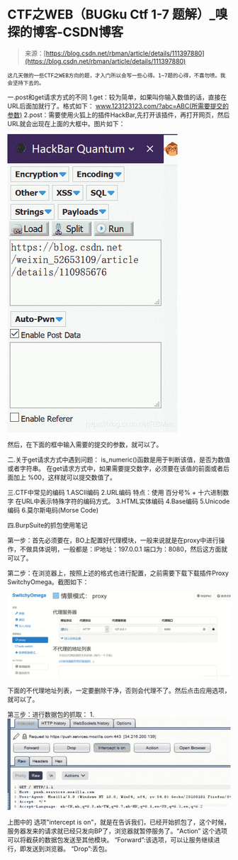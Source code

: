 <!--yml
category: 未分类
date: 2022-04-26 14:32:52
-->

# CTF之WEB（BUGku Ctf 1-7 题解）_嗅探的博客-CSDN博客

> 来源：[https://blog.csdn.net/rbman/article/details/111397880](https://blog.csdn.net/rbman/article/details/111397880)

```
这几天做的一些CTF之WEB方向的题，才入门所以会写一些心得。1~7题的心得，不喜勿喷。我会坚持下去的。 
```

一.post和get请求方式的不同
1.get：较为简单，如果叫你输入数值的话，直接在URL后面加就行了。格式如下：
www.123123123.com/?abc=ABC(所需要提交的参数)
2.post：需要使用火狐上的插件HackBar,先打开该插件，再打开网页，然后URL就会出现在上面的大框中。图片如下：

![在这里插入图片描述](img/a98118fde6c2e1ac0a373a548a3893f6.png)

然后，在下面的框中输入需要的提交的参数，就可以了。

二.关于get请求方式中遇到问题：
is_numeric()函数是用于判断该值，是否为数值或者字符串。
在get请求方式中，如果需要提交数字，必须要在该值的前面或者后面加上 %00，这样就可以提交数值了。

三.CTF中常见的编码
1.ASCII编码
2.URL编码
特点：使用 百分号% + 十六进制数字 在URL中表示特殊字符的编码方式。
3.HTML实体编码
4.Base编码
5.Unicode编码
6.莫尔斯电码(Morse Code)

四.BurpSuite的抓包使用笔记

第一步：首先必须要在，BO上配置好代理模块，一般来说就是在proxy中进行操作，不做具体说明，一般都是：IP地址：197.0.0.1 端口为：8080，然后这方面就可以了。

第二步：在浏览器上，按照上述的格式也进行配置，之前需要下载下载插件Proxy SwitchyOmega。截图如下：

![在这里插入图片描述](img/cdb1af2e576d2e620628f092829303bd.png)

下面的不代理地址列表，一定要删除干净，否则会代理不了。然后点击应用选项，就可以了。

第三步：进行数据包的抓取：
1.
![在这里插入图片描述](img/ae8c05f7aa4a134ffdf626fb42a103cf.png)

上图中的 选项"intercept is on"，就是在告诉我们，已经开始抓包了，这个时候，服务器发来的请求就已经只发向BP了，浏览器就暂停服务了。“Action” 这个选项可以将截获的数据包发送至其他模块。
“Forward”:该选项，可以让服务继续进行，即发送到浏览器。
“Drop”:丢包。